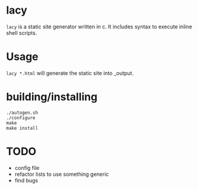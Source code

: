 # lacy

`lacy` is a static site generator written in c. It includes syntax to execute
inline shell scripts.

# Usage 

`lacy *.html` will generate the static site into _output.

# building/installing

	./autogen.sh
	./configure 
	make
	make install

# TODO

* config file
* refactor lists to use something generic
* find bugs
